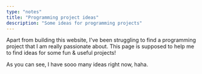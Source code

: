 ```yaml
---
type: "notes"
title: "Programming project ideas"
description: "Some ideas for programming projects"
---
```


Apart from building this website, I've been struggling to find a programming project that I am really passionate about. This page is supposed to help me to find ideas for some fun & useful projects!

As you can see, I have sooo many ideas right now, haha.